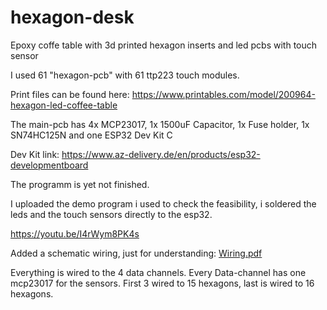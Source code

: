 # hexagon-desk
Epoxy coffe table with 3d printed hexagon inserts and led pcbs with touch sensor

I used 61 "hexagon-pcb" with 61 ttp223 touch modules.

Print files can be found here:
https://www.printables.com/model/200964-hexagon-led-coffee-table

The main-pcb has 4x MCP23017, 1x 1500uF Capacitor, 1x Fuse holder, 1x SN74HC125N and one ESP32 Dev Kit C

Dev Kit link:
https://www.az-delivery.de/en/products/esp32-developmentboard

The programm is yet not finished. 

I uploaded the demo program i used to check the feasibility, i soldered the leds and the touch sensors directly to the esp32.


https://youtu.be/I4rWym8PK4s


Added a schematic wiring, just for understanding:
[Wiring.pdf](https://github.com/mazls/hexagon-desk/files/8800328/Wiring.pdf)

Everything is wired to the 4 data channels. Every Data-channel has one mcp23017 for the sensors. First 3 wired to 15 hexagons, last is wired to 16 hexagons.
